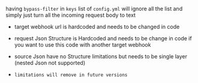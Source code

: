 having `bypass-filter` in `keys` list of `config.yml` will ignore all the list and simply just turn all the incoming request body to text

* target webhook url is hardcoded and needs to be changed in code
* request Json Structure is Hardcoded and needs to be change in code if you want to use this code with another target webhook
* source Json have no Structure limitations but needs to be single layer (nested Json not supported)

* `limitations will remove in future versions`